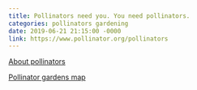 ```yaml
---
title: Pollinators need you. You need pollinators.
categories: pollinators gardening
date: 2019-06-21 21:15:00 -0000
link: https://www.pollinator.org/pollinators
---
```

<a href="https://www.pollinator.org/pollinators">About pollinators</a>

<a href="https://www.pollinator.org/mpgcmap/">Pollinator gardens map</a>
